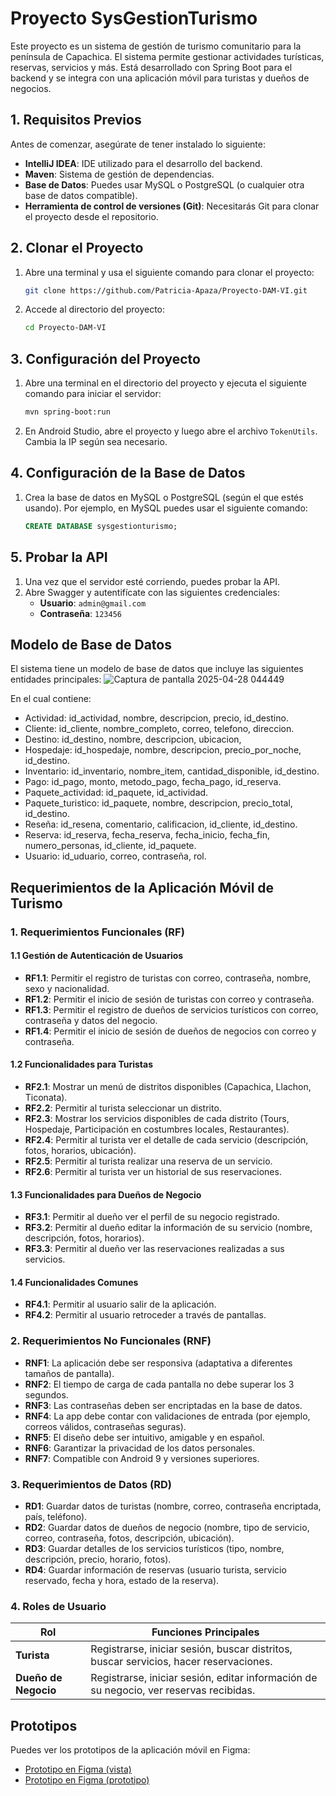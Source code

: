 # Proyecto SysGestionTurismo

Este proyecto es un sistema de gestión de turismo comunitario para la península de Capachica. El sistema permite gestionar actividades turísticas, reservas, servicios y más. Está desarrollado con Spring Boot para el backend y se integra con una aplicación móvil para turistas y dueños de negocios.

## 1. Requisitos Previos

Antes de comenzar, asegúrate de tener instalado lo siguiente:

- **IntelliJ IDEA**: IDE utilizado para el desarrollo del backend.
- **Maven**: Sistema de gestión de dependencias.
- **Base de Datos**: Puedes usar MySQL o PostgreSQL (o cualquier otra base de datos compatible).
- **Herramienta de control de versiones (Git)**: Necesitarás Git para clonar el proyecto desde el repositorio.

## 2. Clonar el Proyecto

1. Abre una terminal y usa el siguiente comando para clonar el proyecto:
    ```bash
    git clone https://github.com/Patricia-Apaza/Proyecto-DAM-VI.git
    ```

2. Accede al directorio del proyecto:
    ```bash
    cd Proyecto-DAM-VI
    ```

## 3. Configuración del Proyecto

1. Abre una terminal en el directorio del proyecto y ejecuta el siguiente comando para iniciar el servidor:
    ```bash
    mvn spring-boot:run
    ```

2. En Android Studio, abre el proyecto y luego abre el archivo `TokenUtils`. Cambia la IP según sea necesario.

## 4. Configuración de la Base de Datos

1. Crea la base de datos en MySQL o PostgreSQL (según el que estés usando). Por ejemplo, en MySQL puedes usar el siguiente comando:
    ```sql
    CREATE DATABASE sysgestionturismo;
    ```

## 5. Probar la API

1. Una vez que el servidor esté corriendo, puedes probar la API.
2. Abre Swagger y autentifícate con las siguientes credenciales:
   - **Usuario**: `admin@gmail.com`
   - **Contraseña**: `123456`

## Modelo de Base de Datos

El sistema tiene un modelo de base de datos que incluye las siguientes entidades principales:
![Captura de pantalla 2025-04-28 044449](https://github.com/user-attachments/assets/87c8091c-3528-44bb-851b-a0566b152591)

En el cual contiene:
  - Actividad: id_actividad,	nombre,	descripcion,	precio,	id_destino.
  - Cliente: id_cliente,	nombre_completo,	correo,	telefono,	direccion.
  - Destino: id_destino,	nombre,	descripcion,	ubicacion,
  - Hospedaje: id_hospedaje,	nombre,	descripcion,	precio_por_noche,	id_destino.
  - Inventario: id_inventario,	nombre_item,	cantidad_disponible,	id_destino.
  - Pago: id_pago,	monto,	metodo_pago,	fecha_pago,	id_reserva.
  - Paquete_actividad: id_paquete,	id_actividad.
  - Paquete_turistico: id_paquete,	nombre,	descripcion,	precio_total,	id_destino.
  - Reseña: id_resena,	comentario,	calificacion,	id_cliente,	id_destino.
  - Reserva: id_reserva,	fecha_reserva,	fecha_inicio,	fecha_fin,	numero_personas,	id_cliente,	id_paquete.
  - Usuario: id_uduario, correo, contraseña, rol.

## Requerimientos de la Aplicación Móvil de Turismo

### 1. Requerimientos Funcionales (RF)

#### 1.1 Gestión de Autenticación de Usuarios

- **RF1.1**: Permitir el registro de turistas con correo, contraseña, nombre, sexo y nacionalidad.
- **RF1.2**: Permitir el inicio de sesión de turistas con correo y contraseña.
- **RF1.3**: Permitir el registro de dueños de servicios turísticos con correo, contraseña y datos del negocio.
- **RF1.4**: Permitir el inicio de sesión de dueños de negocios con correo y contraseña.

#### 1.2 Funcionalidades para Turistas

- **RF2.1**: Mostrar un menú de distritos disponibles (Capachica, Llachon, Ticonata).
- **RF2.2**: Permitir al turista seleccionar un distrito.
- **RF2.3**: Mostrar los servicios disponibles de cada distrito (Tours, Hospedaje, Participación en costumbres locales, Restaurantes).
- **RF2.4**: Permitir al turista ver el detalle de cada servicio (descripción, fotos, horarios, ubicación).
- **RF2.5**: Permitir al turista realizar una reserva de un servicio.
- **RF2.6**: Permitir al turista ver un historial de sus reservaciones.

#### 1.3 Funcionalidades para Dueños de Negocio

- **RF3.1**: Permitir al dueño ver el perfil de su negocio registrado.
- **RF3.2**: Permitir al dueño editar la información de su servicio (nombre, descripción, fotos, horarios).
- **RF3.3**: Permitir al dueño ver las reservaciones realizadas a sus servicios.

#### 1.4 Funcionalidades Comunes

- **RF4.1**: Permitir al usuario salir de la aplicación.
- **RF4.2**: Permitir al usuario retroceder a través de pantallas.

### 2. Requerimientos No Funcionales (RNF)

- **RNF1**: La aplicación debe ser responsiva (adaptativa a diferentes tamaños de pantalla).
- **RNF2**: El tiempo de carga de cada pantalla no debe superar los 3 segundos.
- **RNF3**: Las contraseñas deben ser encriptadas en la base de datos.
- **RNF4**: La app debe contar con validaciones de entrada (por ejemplo, correos válidos, contraseñas seguras).
- **RNF5**: El diseño debe ser intuitivo, amigable y en español.
- **RNF6**: Garantizar la privacidad de los datos personales.
- **RNF7**: Compatible con Android 9 y versiones superiores.

### 3. Requerimientos de Datos (RD)

- **RD1**: Guardar datos de turistas (nombre, correo, contraseña encriptada, país, teléfono).
- **RD2**: Guardar datos de dueños de negocio (nombre, tipo de servicio, correo, contraseña, fotos, descripción, ubicación).
- **RD3**: Guardar detalles de los servicios turísticos (tipo, nombre, descripción, precio, horario, fotos).
- **RD4**: Guardar información de reservas (usuario turista, servicio reservado, fecha y hora, estado de la reserva).

### 4. Roles de Usuario

| Rol               | Funciones Principales                                                                 |
|-------------------|----------------------------------------------------------------------------------------|
| **Turista**       | Registrarse, iniciar sesión, buscar distritos, buscar servicios, hacer reservaciones. |
| **Dueño de Negocio** | Registrarse, iniciar sesión, editar información de su negocio, ver reservas recibidas. |

## Prototipos

Puedes ver los prototipos de la aplicación móvil en Figma:  
- [Prototipo en Figma (vista)](https://www.figma.com/proto/eDt0JbWJj7ZaogjJwLUsn8/YakuApp?node-id=0-1&t=ROPQ0LbkbiRLvQBC-1)
- [Prototipo en Figma (prototipo)]([[https://www.figma.com/proto/eDt0JbWJj7ZaogjJwLUsn8/YakuApp?node-id=5-78&t=Rsz1wmt13XAkuOyC-1&starting-point-node-id=3%3A51](https://www.figma.com/design/eDt0JbWJj7ZaogjJwLUsn8/YakuApp?node-id=0-1&p=f&t=EhGLq4XerHR7feVn-0)](https://www.figma.com/design/eDt0JbWJj7ZaogjJwLUsn8/YakuApp?node-id=0-1&t=47pf9RXtXh8Ofo3x-1))

